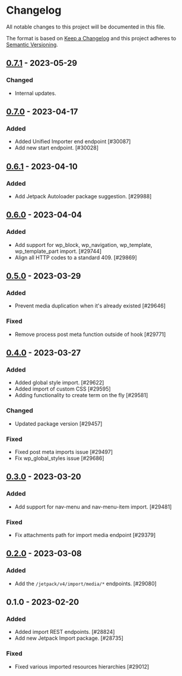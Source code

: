 # Changelog

All notable changes to this project will be documented in this file.

The format is based on [Keep a Changelog](https://keepachangelog.com/en/1.0.0/)
and this project adheres to [Semantic Versioning](https://semver.org/spec/v2.0.0.html).

## [0.7.1] - 2023-05-29
### Changed
- Internal updates.

## [0.7.0] - 2023-04-17
### Added
- Added Unified Importer end endpoint [#30087]
- Add new start endpoint. [#30028]

## [0.6.1] - 2023-04-10
### Added
- Add Jetpack Autoloader package suggestion. [#29988]

## [0.6.0] - 2023-04-04
### Added
- Add support for wp_block, wp_navigation, wp_template, wp_template_part import. [#29744]
- Align all HTTP codes to a standard 409. [#29869]

## [0.5.0] - 2023-03-29
### Added
- Prevent media duplication when it's already existed [#29646]

### Fixed
- Remove process post meta function outside of hook [#29771]

## [0.4.0] - 2023-03-27
### Added
- Added global style import. [#29622]
- Added import of custom CSS [#29595]
- Adding functionality to create term on the fly [#29581]

### Changed
- Updated package version [#29457]

### Fixed
- Fixed post meta imports issue [#29497]
- Fix wp_global_styles issue [#29686]

## [0.3.0] - 2023-03-20
### Added
- Add support for nav-menu and nav-menu-item import. [#29481]

### Fixed
- Fix attachments path for import media endpoint [#29379]

## [0.2.0] - 2023-03-08
### Added
- Add the `/jetpack/v4/import/media/*` endpoints. [#29080]

## 0.1.0 - 2023-02-20
### Added
- Added import REST endpoints. [#28824]
- Add new Jetpack Import package. [#28735]

### Fixed
- Fixed various imported resources hierarchies [#29012]

[0.7.1]: https://github.com/Automattic/jetpack-import/compare/v0.7.0...v0.7.1
[0.7.0]: https://github.com/Automattic/jetpack-import/compare/v0.6.1...v0.7.0
[0.6.1]: https://github.com/Automattic/jetpack-import/compare/v0.6.0...v0.6.1
[0.6.0]: https://github.com/Automattic/jetpack-import/compare/v0.5.0...v0.6.0
[0.5.0]: https://github.com/Automattic/jetpack-import/compare/v0.4.0...v0.5.0
[0.4.0]: https://github.com/Automattic/jetpack-import/compare/v0.3.0...v0.4.0
[0.3.0]: https://github.com/Automattic/jetpack-import/compare/v0.2.0...v0.3.0
[0.2.0]: https://github.com/Automattic/jetpack-import/compare/v0.1.0...v0.2.0
